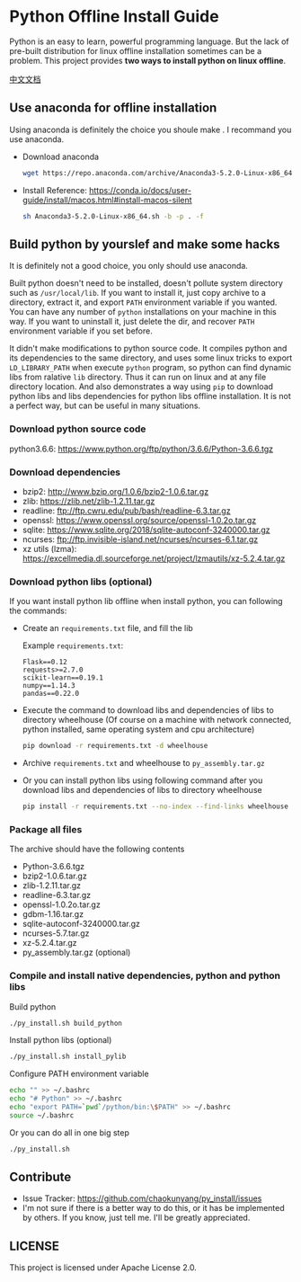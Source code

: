 # Python Offline Install Guide

Python is an easy to learn, powerful programming language. But the lack of pre-built distribution for linux offline installation sometimes can be a problem. This project provides **two ways to install python on linux offline**.

[中文文档](https://github.com/chaokunyang/py_install/blob/master/README-zh.md)

## Use anaconda for offline installation

Using anaconda is definitely the choice you shoule make . I recommand you use anaconda.

- Download anaconda
    ```bash
    wget https://repo.anaconda.com/archive/Anaconda3-5.2.0-Linux-x86_64.sh
    ```
- Install
    Reference: https://conda.io/docs/user-guide/install/macos.html#install-macos-silent
    ```bash
    sh Anaconda3-5.2.0-Linux-x86_64.sh -b -p . -f
    ```

## Build python by yourslef and make some hacks

It is definitely not a good choice, you only should use anaconda.

Built python doesn't need to be installed, doesn't pollute system directory such as `/usr/local/lib`. If you want to install it, just copy archive to a directory, extract it, and export `PATH` environment variable if you wanted. You can have any number of `python` installations on your machine in this way. If you want to uninstall it, just delete the dir, and recover `PATH` environment variable if you set before. 

It didn't make modifications to python source code. It compiles python and its dependencies to the same directory, and uses some linux tricks to export `LD_LIBRARY_PATH` when execute `python` program, so python can find dynamic libs from ralative `lib` directory. Thus it can run on linux and at any file directory location. And also demonstrates a way using `pip` to download python libs and libs dependencies for python libs offline installation. It is not a perfect way, but can be useful in many situations.

### Download python source code

python3.6.6: https://www.python.org/ftp/python/3.6.6/Python-3.6.6.tgz

### Download dependencies

* bzip2: http://www.bzip.org/1.0.6/bzip2-1.0.6.tar.gz
* zlib: https://zlib.net/zlib-1.2.11.tar.gz
* readline: ftp://ftp.cwru.edu/pub/bash/readline-6.3.tar.gz
* openssl: https://www.openssl.org/source/openssl-1.0.2o.tar.gz
* sqlite: https://www.sqlite.org/2018/sqlite-autoconf-3240000.tar.gz
* ncurses: ftp://ftp.invisible-island.net/ncurses/ncurses-6.1.tar.gz
* xz utils (lzma): https://excellmedia.dl.sourceforge.net/project/lzmautils/xz-5.2.4.tar.gz

### Download python libs (optional)

If you want install python lib offline when install python, you can following the commands:

* Create an `requirements.txt` file, and fill the lib

    Example `requirements.txt`:

    ```text
    Flask==0.12
    requests>=2.7.0
    scikit-learn==0.19.1
    numpy==1.14.3
    pandas==0.22.0
    ```

* Execute the command to download libs and dependencies of libs to directory wheelhouse (Of course on a machine with network connected, python installed, same operating system and cpu architecture)

    ```bash
    pip download -r requirements.txt -d wheelhouse
    ```

* Archive `requirements.txt` and wheelhouse to `py_assembly.tar.gz`
* Or you can install python libs using following command after you download libs and dependencies of libs to directory wheelhouse

    ```bash
    pip install -r requirements.txt --no-index --find-links wheelhouse
    ```

### Package all files

The archive should have the following contents

* Python-3.6.6.tgz
* bzip2-1.0.6.tar.gz
* zlib-1.2.11.tar.gz
* readline-6.3.tar.gz
* openssl-1.0.2o.tar.gz
* gdbm-1.16.tar.gz
* sqlite-autoconf-3240000.tar.gz
* ncurses-5.7.tar.gz
* xz-5.2.4.tar.gz
* py_assembly.tar.gz (optional)

### Compile and install native dependencies, python and python libs

Build python

```bash
./py_install.sh build_python
```

Install python libs (optional)

```bash
./py_install.sh install_pylib
```

Configure PATH environment variable

```bash
echo "" >> ~/.bashrc
echo "# Python" >> ~/.bashrc
echo "export PATH=`pwd`/python/bin:\$PATH" >> ~/.bashrc
source ~/.bashrc
```

Or you can do all in one big step

```bash
./py_install.sh
```

## Contribute

* Issue Tracker: https://github.com/chaokunyang/py_install/issues
* I'm not sure if there is a better way to do this, or it has be implemented by others. If you know, just tell me. I'll be greatly appreciated.

## LICENSE

This project is licensed under Apache License 2.0.
